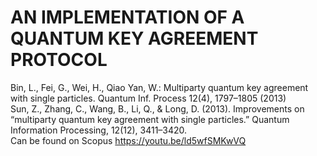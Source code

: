 # AN IMPLEMENTATION OF A QUANTUM KEY AGREEMENT PROTOCOL
Bin, L., Fei, G., Wei, H., Qiao Yan, W.: Multiparty quantum key agreement with single particles. Quantum Inf. Process 12(4), 1797–1805 (2013)<br>
Sun, Z., Zhang, C., Wang, B., Li, Q., & Long, D. (2013). Improvements on “multiparty quantum key agreement with single particles.” Quantum Information Processing, 12(12), 3411–3420.<br>
Can be found on Scopus
https://youtu.be/ld5wfSMKwVQ
